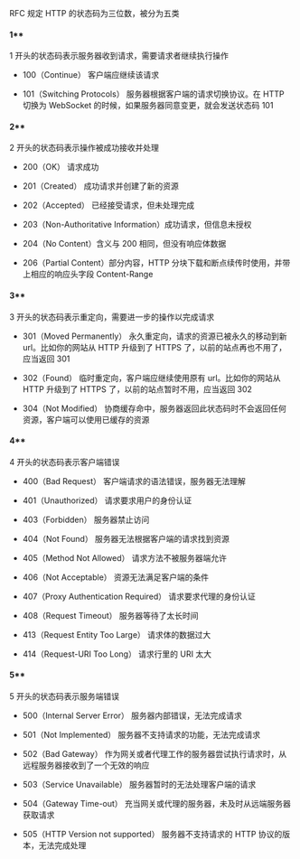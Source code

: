 RFC 规定 HTTP 的状态码为三位数，被分为五类

#### 1\*\*

1 开头的状态码表示服务器收到请求，需要请求者继续执行操作

- 100（Continue） 客户端应继续该请求

- 101（Switching Protocols） 服务器根据客户端的请求切换协议。在 HTTP 切换为 WebSocket 的时候，如果服务器同意变更，就会发送状态码 101

#### 2\*\*

2 开头的状态码表示操作被成功接收并处理

- 200（OK） 请求成功

- 201（Created） 成功请求并创建了新的资源

- 202（Accepted） 已经接受请求，但未处理完成

- 203（Non-Authoritative Information）成功请求，但信息未授权

- 204（No Content）含义与 200 相同，但没有响应体数据

- 206（Partial Content）部分内容，HTTP 分块下载和断点续传时使用，并带上相应的响应头字段 Content-Range

#### 3\*\*

3 开头的状态码表示重定向，需要进一步的操作以完成请求

- 301（Moved Permanently） 永久重定向，请求的资源已被永久的移动到新 url。比如你的网站从 HTTP 升级到了 HTTPS 了，以前的站点再也不用了，应当返回 301

- 302（Found） 临时重定向，客户端应继续使用原有 url。比如你的网站从 HTTP 升级到了 HTTPS 了，以前的站点暂时不用，应当返回 302

- 304（Not Modified） 协商缓存命中，服务器返回此状态码时不会返回任何资源，客户端可以使用已缓存的资源

#### 4\*\*

4 开头的状态码表示客户端错误

- 400（Bad Request） 客户端请求的语法错误，服务器无法理解

- 401（Unauthorized） 请求要求用户的身份认证

- 403（Forbidden） 服务器禁止访问

- 404（Not Found） 服务器无法根据客户端的请求找到资源

- 405（Method Not Allowed） 请求方法不被服务器端允许

- 406（Not Acceptable） 资源无法满足客户端的条件

- 407（Proxy Authentication Required） 请求要求代理的身份认证

- 408（Request Timeout） 服务器等待了太长时间

- 413（Request Entity Too Large） 请求体的数据过大

- 414（Request-URI Too Long） 请求行里的 URI 太大

#### 5\*\*

5 开头的状态码表示服务端错误

- 500（Internal Server Error） 服务器内部错误，无法完成请求

- 501（Not Implemented） 服务器不支持请求的功能，无法完成请求

- 502（Bad Gateway） 作为网关或者代理工作的服务器尝试执行请求时，从远程服务器接收到了一个无效的响应

- 503（Service Unavailable） 服务器暂时的无法处理客户端的请求

- 504（Gateway Time-out） 充当网关或代理的服务器，未及时从远端服务器获取请求

- 505（HTTP Version not supported） 服务器不支持请求的 HTTP 协议的版本，无法完成处理
